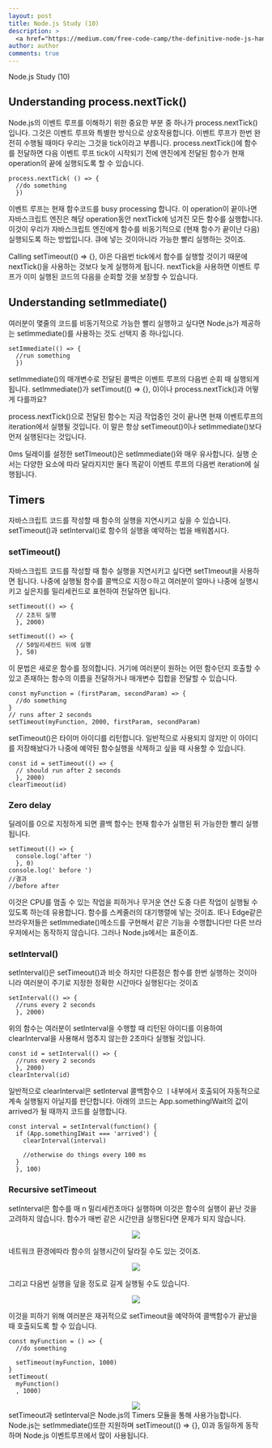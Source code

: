 ```yaml
---
layout: post
title: Node.js Study (10)
description: >
  <a href="https://medium.com/free-code-camp/the-definitive-node-js-handbook-6912378afc6e">학습자료링크</a>
author: author
comments: true
---
```

Node.js Study (10)

## Understanding process.nextTick()
Node.js의 이벤트 루프를 이해하기 위한 중요한 부분 중 하나가 process.nextTick()입니다. 그것은 이벤트 루프와 특별한 방식으로 상호작용합니다. 이벤트 루프가 한번 완전히 수행될 때마다 우리는 그것을 tick이라고 부릅니다. process.nextTick()에 함수를 전달하면 다음 이벤트 루프 tick이 시작되기 전에 엔진에게 전달된 함수가 현재 operation의 끝에 실행되도록 할 수 있습니다.
```
process.nextTick( () => {
  //do something
  })
```
이벤트 루프는 현재 함수코드를 busy processing 합니다. 이 operation이 끝이나면 자바스크립트 엔진은 해당 operation동안 nextTick에 넘겨진 모든 함수를 실행합니다. 이것이 우리가 자바스크립트 엔진에게 함수를 비동기적으로 (현재 함수가 끝이난 다음) 실행되도록 하는 방법입니다. 큐에 넣는 것이아니라 가능한 빨리 실행하는 것이죠.

Calling setTimeout(() => {}, 0)은 다음번 tick에서 함수를 실행할 것이기 때문에 nextTick()을 사용하는 것보다 늦게 실행하게 됩니다. nextTick을 사용하면 이벤트 루프가 이미 실행된 코드의 다음을 순회할 것을 보장할 수 있습니다.
## Understanding setImmediate()
여러분이 몇줄의 코드를 비동기적으로 가능한 빨리 실행하고 싶다면 Node.js가 제공하는 setImmediate()를 사용하는 것도 선택지 중 하나입니다.
```
setImmediate(() => {
  //run something
  })
```
setImmediate()의 매개변수로 전달된 콜백은 이벤트 루프의 다음번 순회 때 실행되게 됩니다. setImmediate()가 setTimout(() => {}, 0)이나 process.nextTick()과 어떻게 다를까요?

process.nextTick()으로 전달된 함수는 지금 작업중인 것이 끝나면 현재 이벤트루프의 iteration에서 실행될 것입니다. 이 말은 항상 setTimeout()이나 setImmediate()보다 먼저 실행된다는 것입니다.

0ms 딜레이를 설정한 setTImeout()은 setImmediate()와 매우 유사합니다. 실행 순서는 다양한 요소에 따라 달라지지만 둘다 똑같이 이벤트 루프의 다음번 iteration에 실행됩니다.
## Timers
자바스크립트 코드를 작성할 때 함수의 실행을 지연시키고 싶을 수 있습니다. setTimeout()과 setInterval()로 함수의 실행을 예약하는 법을 배워봅시다.

### setTimeout()
자바스크립트 코드를 작성할 때 함수 실행을 지연시키고 싶다면 setTImeout을 사용하면 됩니다. 나중에 실행될 함수를 콜백으로 지정ㅇ하고 여러분이 얼마나 나중에 실행시키고 싶은지를 밀리세컨드로 표현하여 전달하면 됩니다.
```
setTimeout(() => {
  // 2초뒤 실행
  }, 2000)

setTimeout(() => {
  // 50밀리세컨드 뒤에 실행
  }, 50)
```
이 문법은 새로운 함수를 정의합니다. 거기에 여러분이 원하는 어떤 함수던지 호출할 수 있고 존재하는 함수의 이름을 전달하거나 매개변수 집합을 전달할 수 있습니다.
```
const myFunction = (firstParam, secondParam) => {
  //do something
}
// runs after 2 seconds
setTimeout(myFunction, 2000, firstParam, secondParam)
```
setTimeout()은 타이머 아이디를 리턴합니다. 일반적으로 사용되지 않지만 이 아이디를 저장해놨다가 나중에 예약된 함수실행을 삭제하고 싶을 때 사용할 수 있습니다.
```
const id = setTimeout(() => {
  // should run after 2 seconds
  }, 2000)
clearTimeout(id)
```
### Zero delay
딜레이를 0으로 지정하게 되면 콜백 함수는 현재 함수가 실행된 뒤 가능한한 빨리 실행됩니다.
```
setTimeout(() => {
  console.log('after ')
  }, 0)
console.log(' before ')
//결과
//before after
```
이것은 CPU를 멈출 수 있는 작업을 피하거나 무거운 연산 도중 다른 작업이 실행될 수 있도록 하는데 유용합니다. 함수를 스케줄러의 대기행렬에 넣는 것이죠. IE나 Edge같은 브라우저들은 setImmediate()메소드를 구현해서 같은 기능을 수행합니다만 다른 브라우저에서는 동작하지 않습니다. 그러나 Node.js에서는 표준이죠.

### setInterval()
setInterval()은 setTimeout()과 비슷 하지만 다른점은 함수를 한번 실행하는 것이아니라 여러분이 주기로 지정한 정확한 시간마다 실행된다는 것이죠
```
setInterval(() => {
  //runs every 2 seconds
  }, 2000)
```
위의 함수는 여러분이 setInterval을 수행할 때 리턴된 아이디를 이용하여 clearInterval을 사용해서 멈추지 않는한 2초마다 실행될 것입니다.
```
const id = setInterval(() => {
  //runs every 2 seconds
  }, 2000)
clearInterval(id)
```
일반적으로 clearInterval은 setInterval 콜백함수으 ㅣ내부에서 호출되어 자동적으로 계속 실행될지 아닐지를 판단합니다. 아래의 코드는 App.somethingIWait의 값이 arrived가 될 때까지 코드를 실행합니다.
```
const interval = setInterval(function() {
  if (App.somethingIWait === 'arrived') {
    clearInterval(interval)

    //otherwise do things every 100 ms
  }
  }, 100)
```
### Recursive setTimeout
setInterval은 함수를 매 n 밀리세컨초마다 실행하며 이것은 함수의 실행이 끝난 것을 고려하지 않습니다. 함수가 매번 같은 시간만큼 실행된다면 문제가 되지 않습니다.
<center>
<img src="https://miro.medium.com/max/2390/1*-p6f7BrqUX2YtHsRxf7Clg.png"/>
</center>

네트워크 환경에따라 함수의 실행시간이 달라질 수도 있는 것이죠.
<center>
<img src="https://miro.medium.com/max/2382/1*8q5UStUDhRW6HUSykyK-yQ.png"/>
</center>

그리고 다음번 실행을 덮을 정도로 길게 실행될 수도 있습니다.
<center>
<img src="https://miro.medium.com/max/2380/1*TmTAffufe-DoGf4-t972ag.png"/>
</center>

이것을 피하기 위해 여러분은 재귀적으로 setTimeout을 예약하여 콜백함수가 끝났을 때 호출되도록 할 수 있습니다.
```
const myFunction = () => {
  //do something

  setTimeout(myFunction, 1000)
}
setTimeout(
  myFunction()
  , 1000)
```
<center>
<img src="https://miro.medium.com/max/2378/1*S94HNjZQFg6VP4mXNK3Cng.png"/>
</center>
setTimeout과 setInterval은 Node.js의 Timers 모듈을 통해 사용가능합니다. Node.js는 setImmediate()또한 지원하며 setTimeout(() => {}, 0)과 동일하게 동작하며 Node.js 이벤트루프에서 많이 사용됩니다.

